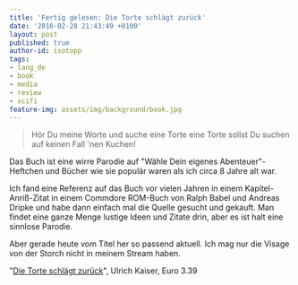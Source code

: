 ```yaml
---
title: 'Fertig gelesen: Die Torte schlägt zurück'
date: '2016-02-28 21:43:49 +0100'
layout: post
published: true
author-id: isotopp
tags:
- lang_de
- book
- media
- review
- scifi
feature-img: assets/img/background/book.jpg
---
```

> Hör Du meine Worte
> und suche eine Torte
> eine Torte sollst Du suchen
> auf keinen Fall 'nen Kuchen!

Das Buch ist eine wirre Parodie auf "Wähle Dein eigenes Abenteuer"-Heftchen und Bücher wie sie populär waren als ich circa 8 Jahre alt war.

Ich fand eine Referenz auf das Buch vor vielen Jahren in einem Kapitel-Anriß-Zitat in einem Commdore ROM-Buch von Ralph Babel und Andreas Dripke und habe dann einfach mal die Quelle gesucht und gekauft. Man findet eine ganze Menge lustige Ideen und Zitate drin, aber es ist halt eine sinnlose Parodie.

Aber gerade heute vom Titel her so passend aktuell. Ich mag nur die Visage von der Storch nicht in meinem Stream haben.

"[Die Torte schlägt zurück](http://www.amazon.de/dp/3426021501)", Ulrich Kaiser, Euro 3.39﻿
